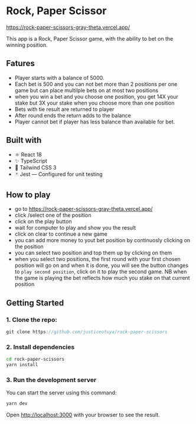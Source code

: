 # Rock, Paper Scissor
https://rock-paper-scissors-gray-theta.vercel.app/

This app is a Rock, Paper Scissor game, with the ability to bet on the winning position.

## Fatures
- Player starts with a balance of 5000.
- Each bet is 500 and you can not bet more than 2 positions per one game but can place multilple bets on at most two positions
- when you win a bet and you choose one position, you get 14X your stake but 3X your stake when you choose more than one position
- Bets with tie result are returned to player
- After round ends the return adds to the balance
- Player cannot bet if player has less balance than available for bet.

## Built with

- ⚛️ React 18
- ✨ TypeScript
- 💨 Tailwind CSS 3
- 🃏 Jest — Configured for unit testing

## How to play
- go to https://rock-paper-scissors-gray-theta.vercel.app/
- click /select one of the position
- click on the play button
- wait for computer to play and show you the result
- click on clear to continue a new game
- you can add more money to yout bet position by continuosly clicking on the position
- you can select two position and top them up by clicking on them
- when you select two positions, the first round with your first chosen position will go on and when it is done, you will see the button changes to `play second position`, click on it to play the second game. NB when the game is playing the bet reflects how much you stake on that current position

## Getting Started

### 1. Clone the repo:

```js
git clone https://github.com/justiceotuya/rock-paper-scissors
```

### 2. Install dependencies

```bash
cd rock-paper-scissors
yarn install
```

### 3. Run the development server

You can start the server using this command:

```bash
yarn dev
```

Open [http://localhost:3000](http://localhost:3000) with your browser to see the result.

